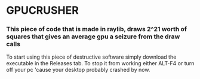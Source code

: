 # GPUCRUSHER

### This piece of code that is made in raylib, draws 2^21 worth of squares that gives an average gpu a seizure from the draw calls

To start using this piece of destructive software simply download the executable in the Releases tab.
To stop it from working either ALT-F4 or turn off your pc 'cause your desktop probably crashed by now.
